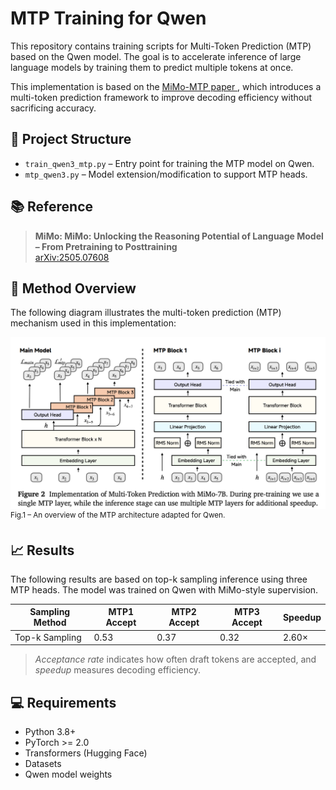 # MTP Training for Qwen

This repository contains training scripts for Multi-Token Prediction (MTP) based on the Qwen model. The goal is to accelerate inference of large language models by training them to predict multiple tokens at once.

This implementation is based on the [MiMo-MTP paper ](https://arxiv.org/pdf/2505.07608), which introduces a multi-token prediction framework to improve decoding efficiency without sacrificing accuracy.

## 🔧 Project Structure

- `train_qwen3_mtp.py` – Entry point for training the MTP model on Qwen.
- `mtp_qwen3.py` – Model extension/modification to support MTP heads.

## 📚 Reference

> **MiMo: MiMo: Unlocking the Reasoning Potential of Language Model – From Pretraining to Posttraining**   
> [arXiv:2505.07608](https://arxiv.org/pdf/2505.07608)

## 🧠 Method Overview

The following diagram illustrates the multi-token prediction (MTP) mechanism used in this implementation:

![MTP Method](mtp_mimo.jpg)  
<sup>Fig.1 – An overview of the MTP architecture adapted for Qwen.</sup>

## 📈 Results

The following results are based on top-k sampling inference using three MTP heads. The model was trained on Qwen with MiMo-style supervision.

| Sampling Method | MTP1 Accept | MTP2 Accept | MTP3 Accept | Speedup |
|-----------------|-------------|-------------|-------------|---------|
| Top-k Sampling  | 0.53        | 0.37        | 0.32        | 2.60×   |


> *Acceptance rate* indicates how often draft tokens are accepted, and *speedup* measures decoding efficiency.

## 💻 Requirements

- Python 3.8+
- PyTorch >= 2.0
- Transformers (Hugging Face)
- Datasets
- Qwen model weights
